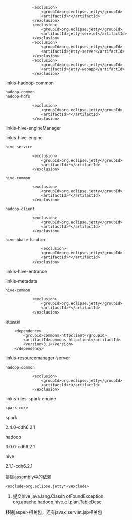                 <exclusion>
                    <groupId>org.eclipse.jetty</groupId>
                    <artifactId>*</artifactId>
                </exclusion>
                <exclusion>
                    <groupId>org.eclipse.jetty</groupId>
                    <artifactId>jetty-servlet</artifactId>
                </exclusion>
                <exclusion>
                    <groupId>org.eclipse.jetty</groupId>
                    <artifactId>jetty-server</artifactId>
                </exclusion>
                <exclusion>
                    <groupId>org.eclipse.jetty</groupId>
                    <artifactId>jetty-webapp</artifactId>
                </exclusion>



linkis-hadoop-common

    hadoop-common
    hadoop-hdfs

                <exclusion>
                    <groupId>org.eclipse.jetty</groupId>
                    <artifactId>*</artifactId>
                </exclusion>

linkis-hive-engineManager


linkis-hive-engine

    hive-service

                <exclusion>
                    <groupId>org.eclipse.jetty</groupId>
                    <artifactId>*</artifactId>
                </exclusion>

    hive-common

                <exclusion>
                    <groupId>org.eclipse.jetty</groupId>
                    <artifactId>*</artifactId>
                </exclusion>

    hadoop-client

                <exclusion>
                    <groupId>org.eclipse.jetty</groupId>
                    <artifactId>*</artifactId>
                </exclusion>

    hive-hbase-handler

                    <exclusion>
                    <groupId>org.eclipse.jetty</groupId>
                    <artifactId>*</artifactId>
                </exclusion>


linkis-hive-entrance







linkis-metadata

    hive-common

                <exclusion>
                    <groupId>org.eclipse.jetty</groupId>
                    <artifactId>*</artifactId>
                </exclusion>

    添加依赖

        <dependency>
            <groupId>commons-httpclient</groupId>
            <artifactId>commons-httpclient</artifactId>
            <version>3.1</version>
        </dependency>        

linkis-resourcemanager-server

    hadoop-common

                <exclusion>
                    <groupId>org.eclipse.jetty</groupId>
                    <artifactId>*</artifactId>
                </exclusion>

linkis-ujes-spark-engine

    spark-core



spark

2.4.0-cdh6.2.1

hadoop

3.0.0-cdh6.2.1

hive

2.1.1-cdh6.2.1



排除assembly中的依赖

    <exclude>org.eclipse.jetty*</exclude>



1. 提交hive  java.lang.ClassNotFoundException: org.apache.hadoop.hive.ql.plan.TableDesc

移除jasper-相关包，还有javax.servlet.jsp相关包